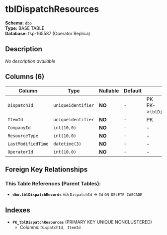 # tblDispatchResources

**Schema:** `dbo`  
**Type:** BASE TABLE  
**Database:** fsp-165587 (Operator Replica)

## Description

*No description available*

## Columns (6)

| Column | Type | Nullable | Default | Keys | Description |
|--------|------|----------|---------|------|-------------|
| `DispatchId` | `uniqueidentifier` | **NO** | `-` | PK<br/>FK->`tblDispatchRecords` | - |
| `ItemId` | `uniqueidentifier` | **NO** | `-` | PK | - |
| `CompanyId` | `int(10,0)` | **NO** | `-` | - | - |
| `ResourceType` | `int(10,0)` | **NO** | `-` | - | - |
| `LastModifiedTime` | `datetime(3)` | **NO** | `-` | - | - |
| `OperatorId` | `int(10,0)` | **NO** | `-` | - | - |

## Foreign Key Relationships

### This Table References (Parent Tables):

- **`dbo.tblDispatchRecords`** 
  via `DispatchId` → `Id` `ON DELETE CASCADE`

## Indexes

- **`PK_tblDispatchResources`** (PRIMARY KEY UNIQUE NONCLUSTERED)
  - Columns: `DispatchId, ItemId`
